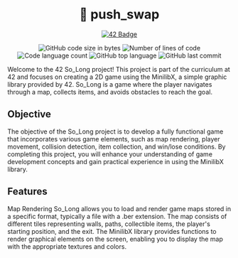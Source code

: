 <div align="center">

<h1 align="center">
	📖 push_swap
</h1>

<a href="https://github.com/simon-zerisenay/42_So_Long">![42 Badge](https://github.com/mcombeau/mcombeau/blob/main/42_badges/push_swap.png)</a>

</div>

<p align="center">
	<img alt="GitHub code size in bytes" src="https://img.shields.io/github/languages/code-size/imafancydev/so_Long?color=lightblue" />
	<img alt="Number of lines of code" src="https://img.shields.io/tokei/lines/github/imafancydev/so_Long?color=critical" />
	<img alt="Code language count" src="https://img.shields.io/github/languages/count/imafancydev/so_Long?color=yellow" />
	<img alt="GitHub top language" src="https://img.shields.io/github/languages/top/imafancydev/so_Long?color=blue" />
	<img alt="GitHub last commit" src="https://img.shields.io/github/last-commit/imafancydev/so_Long?color=green" />
</p>

Welcome to the 42 So_Long project! This project is part of the curriculum at 42 and focuses on creating a 2D game using the MinilibX, a simple graphic library provided by 42. So_Long is a game where the player navigates through a map, collects items, and avoids obstacles to reach the goal.

<h2>Objective</h2>
The objective of the So_Long project is to develop a fully functional game that incorporates various game elements, such as map rendering, player movement, collision detection, item collection, and win/lose conditions. By completing this project, you will enhance your understanding of game development concepts and gain practical experience in using the MinilibX library.

<h2>Features</h2>
Map Rendering
So_Long allows you to load and render game maps stored in a specific format, typically a file with a .ber extension. The map consists of different tiles representing walls, paths, collectible items, the player's starting position, and the exit. The MinilibX library provides functions to render graphical elements on the screen, enabling you to display the map with the appropriate textures and colors.
